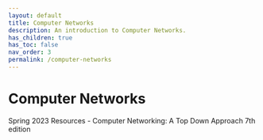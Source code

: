 ```yaml
---
layout: default
title: Computer Networks
description: An introduction to Computer Networks.
has_children: true
has_toc: false
nav_order: 3
permalink: /computer-networks
---
```


# Computer Networks
Spring 2023
Resources - Computer Networking: A Top Down Approach 7th edition
